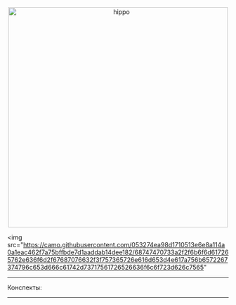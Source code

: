 <div align="center">
    <img src="https://media.tenor.com/uQHOCWdnoeYAAAAi/astro-bot.gif" alt="hippo" width="500"/>
</div>

<img src="https://camo.githubusercontent.com/053274ea98d1710513e6e8a114a0a1eac462f7a75bffbde7d1aaddab14dee182/68747470733a2f2f6b6f6d617265762e636f6d2f67687076632f3f757365726e616d653d4e617a756b6572267374796c653d666c61742d73717561726526636f6c6f723d626c7565"
___________________________________________________________________________________________________
Конспекты: 



___________________________________________________________________________________________________
